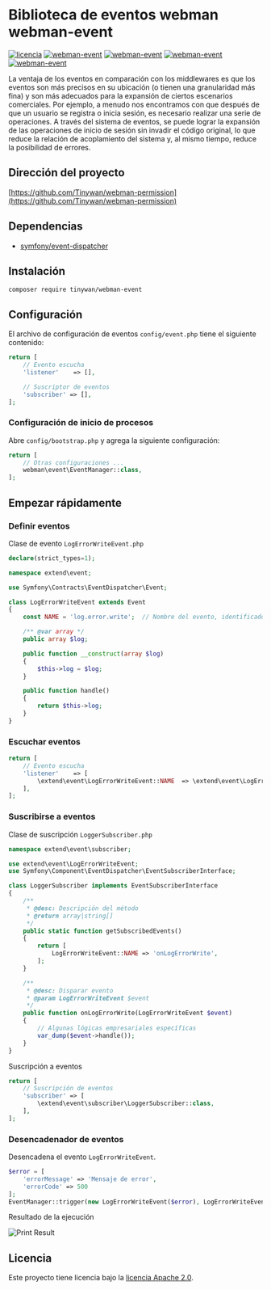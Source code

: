 # Biblioteca de eventos webman webman-event

[![licencia](https://img.shields.io/github/license/Tinywan/webman-event)]()
[![webman-event](https://img.shields.io/github/v/release/tinywan/webman-event?include_prereleases)]()
[![webman-event](https://img.shields.io/badge/build-passing-brightgreen.svg)]()
[![webman-event](https://img.shields.io/github/last-commit/tinywan/webman-event/main)]()
[![webman-event](https://img.shields.io/github/v/tag/tinywan/webman-event?color=ff69b4)]()

La ventaja de los eventos en comparación con los middlewares es que los eventos son más precisos en su ubicación (o tienen una granularidad más fina) y son más adecuados para la expansión de ciertos escenarios comerciales. Por ejemplo, a menudo nos encontramos con que después de que un usuario se registra o inicia sesión, es necesario realizar una serie de operaciones. A través del sistema de eventos, se puede lograr la expansión de las operaciones de inicio de sesión sin invadir el código original, lo que reduce la relación de acoplamiento del sistema y, al mismo tiempo, reduce la posibilidad de errores.

## Dirección del proyecto

[https://github.com/Tinywan/webman-permission](https://github.com/Tinywan/webman-permission)

## Dependencias

- [symfony/event-dispatcher](https://github.com/symfony/event-dispatcher)

## Instalación

```shell script
composer require tinywan/webman-event
```

## Configuración

El archivo de configuración de eventos `config/event.php` tiene el siguiente contenido:

```php
return [
    // Evento escucha
    'listener'    => [],

    // Suscriptor de eventos
    'subscriber' => [],
];
```

### Configuración de inicio de procesos

Abre `config/bootstrap.php` y agrega la siguiente configuración:

```php
return [
    // Otras configuraciones ...
    webman\event\EventManager::class,
];
```

## Empezar rápidamente

### Definir eventos

Clase de evento `LogErrorWriteEvent.php`

```php
declare(strict_types=1);

namespace extend\event;

use Symfony\Contracts\EventDispatcher\Event;

class LogErrorWriteEvent extends Event
{
    const NAME = 'log.error.write';  // Nombre del evento, identificador único del evento

    /** @var array */
    public array $log;

    public function __construct(array $log)
    {
        $this->log = $log;
    }

    public function handle()
    {
        return $this->log;
    }
}
```

### Escuchar eventos

```php
return [
    // Evento escucha
    'listener'    => [
        \extend\event\LogErrorWriteEvent::NAME  => \extend\event\LogErrorWriteEvent::class,
    ],
];
```

### Suscribirse a eventos

Clase de suscripción `LoggerSubscriber.php`

```php
namespace extend\event\subscriber;

use extend\event\LogErrorWriteEvent;
use Symfony\Component\EventDispatcher\EventSubscriberInterface;

class LoggerSubscriber implements EventSubscriberInterface
{
    /**
     * @desc: Descripción del método
     * @return array|string[]
     */
    public static function getSubscribedEvents()
    {
        return [
            LogErrorWriteEvent::NAME => 'onLogErrorWrite',
        ];
    }

    /**
     * @desc: Disparar evento
     * @param LogErrorWriteEvent $event
     */
    public function onLogErrorWrite(LogErrorWriteEvent $event)
    {
        // Algunas lógicas empresariales específicas
        var_dump($event->handle());
    }
}
```

Suscripción a eventos
```php
return [
    // Suscripción de eventos
    'subscriber' => [
        \extend\event\subscriber\LoggerSubscriber::class,
    ],
];
```

### Desencadenador de eventos

Desencadena el evento `LogErrorWriteEvent`.

```php
$error = [
    'errorMessage' => 'Mensaje de error',
    'errorCode' => 500
];
EventManager::trigger(new LogErrorWriteEvent($error), LogErrorWriteEvent::NAME);
```

Resultado de la ejecución

![Print Result](./trigger.png)

## Licencia

Este proyecto tiene licencia bajo la [licencia Apache 2.0](LICENSE).
